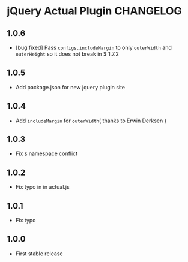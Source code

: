 # jQuery Actual Plugin CHANGELOG

## 1.0.6

* [bug fixed] Pass `configs.includeMargin` to only `outerWidth` and `outerHeight` so it does not break in $ 1.7.2



## 1.0.5

* Add package.json for new jquery plugin site



## 1.0.4

* Add `includeMargin` for `outerWidth`( thanks to Erwin Derksen )



## 1.0.3

* Fix `$` namespace conflict



## 1.0.2

* Fix typo in in actual.js



## 1.0.1

* Fix typo



## 1.0.0

* First stable release